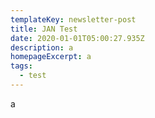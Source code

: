 ```yaml
---
templateKey: newsletter-post
title: JAN Test
date: 2020-01-01T05:00:27.935Z
description: a
homepageExcerpt: a
tags:
  - test
---
```

a

